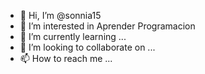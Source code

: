 - 👋 Hi, I’m @sonnia15
- 👀 I’m interested in Aprender  Programacion
- 🌱 I’m currently learning ...
- 💞️ I’m looking to collaborate on ...
- 📫 How to reach me ...

<!---
sonnia15/sonnia15 is a ✨ special ✨ repository because its `README.md` (this file) appears on your GitHub profile.
You can click the Preview link to take a look at your changes.
--->
